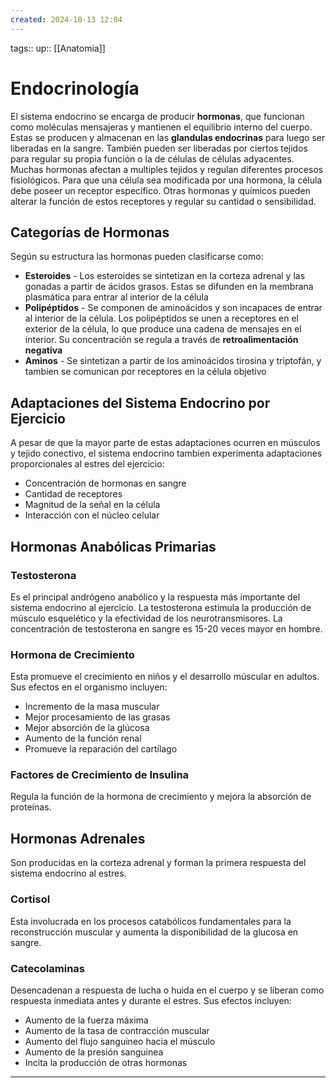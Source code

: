 ```yaml
---
created: 2024-10-13 12:04
---
```

tags::
up:: [[Anatomia]]
# Endocrinología
El sistema endocrino se encarga de producir **hormonas**, que funcionan como moléculas mensajeras y mantienen el equilibrio interno del cuerpo. Estas se producen y almacenan en las **glandulas endocrinas** para luego ser liberadas en la sangre. También pueden ser liberadas por ciertos tejidos para regular su propia función o la de células de células adyacentes. Muchas hormonas afectan a multiples tejidos y regulan diferentes procesos fisiológicos. Para que una célula sea modificada por una hormona, la célula debe poseer un receptor específico. Otras hormonas y químicos pueden alterar la función de estos receptores y regular su cantidad o sensibilidad.

## Categorías de Hormonas
Según su estructura las hormonas pueden clasificarse como:
- **Esteroides** - Los esteroides se sintetizan en la corteza adrenal y las gonadas a partir de ácidos grasos. Estas se difunden en la membrana plasmática para entrar al interior de la célula
- **Polipéptidos** - Se componen de aminoácidos y son incapaces de entrar al interior de la célula. Los polipéptidos se unen a receptores en el exterior de la célula, lo que produce una cadena de mensajes en el interior. Su concentración se regula a través de **retroalimentación negativa**
- **Aminos** - Se sintetizan a partir de los aminoácidos tirosina y triptofán, y tambien se comunican por receptores en la célula objetivo

## Adaptaciones del Sistema Endocrino por Ejercicio
A pesar de que la mayor parte de estas adaptaciones ocurren en músculos y tejido conectivo, el sistema endocrino tambien experimenta adaptaciones proporcionales al estres del ejercicio:
- Concentración de hormonas en sangre
- Cantidad de receptores
- Magnitud de la señal en la célula
- Interacción con el núcleo celular

## Hormonas Anabólicas Primarias
### Testosterona
Es el principal andrógeno anabólico y la respuesta más importante del sistema endocrino al ejercicio. La testosterona estimula la producción de músculo esquelético y la efectividad de los neurotransmisores. La concentración de testosterona en sangre es 15-20 veces mayor en hombre.

### Hormona de Crecimiento
Esta promueve el crecimiento en niños y el desarrollo múscular en adultos. Sus efectos en el organismo incluyen:
- Incremento de la masa muscular
- Mejor procesamiento de las grasas
- Mejor absorción de la glúcosa
- Aumento de la función renal
- Promueve la reparación del cartílago

### Factores de Crecimiento de Insulina
Regula la función de la hormona de crecimiento y mejora la absorción de proteínas.

## Hormonas Adrenales
Son producidas en la corteza adrenal y forman la primera respuesta del sistema endocrino al estres.

### Cortisol
Esta involucrada en los procesos catabólicos fundamentales para la reconstrucción muscular y aumenta la disponibilidad de la glucosa en sangre.

### Catecolaminas
Desencadenan a respuesta de lucha o huida en el cuerpo y se liberan como respuesta inmediata antes y durante el estres. Sus efectos incluyen:
- Aumento de la fuerza máxima
- Aumento de la tasa de contracción muscular
- Aumento del flujo sanguineo hacia el músculo
- Aumento de la presión sanguinea
- Incita la producción de otras hormonas
___
